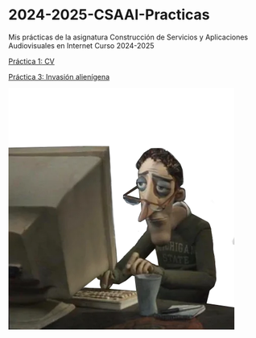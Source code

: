 # 2024-2025-CSAAI-Practicas
Mis prácticas de la asignatura Construcción de Servicios y Aplicaciones Audiovisuales en Internet Curso 2024-2025

<p>
        <a href="https://victoriagago.github.io/2024-2025-CSAAI-Practicas/P1/index.html">Práctica 1: CV</a>
    </p>

<p>
        <a href="https://victoriagago.github.io/2024-2025-CSAAI-Practicas/P3/index.html">Práctica 3: Invasión alienígena</a>
    </p>

<img src="imagen_repositoriojeje.webp" alt="Imagen: soy ese">

